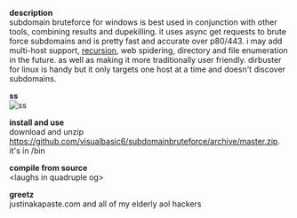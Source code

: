 **description**<br/>
subdomain bruteforce for windows is best used in conjunction with other tools, combining results and dupekilling.
it uses async get requests to brute force subdomains and is pretty fast and accurate over p80/443. 
i may add multi-host support, [recursion](https://www.google.com/search?q=recursion), web spidering, directory and
file enumeration in the future. as well as making it more traditionally user friendly. 
dirbuster for linux is handy but it only targets one host at a time and doesn't discover subdomains.<br/>

**ss**<br/>
![ss](https://github.com/visualbasic6/subdomain-bruteforce/raw/master/ss.png)

**install and use**<br/>
download and unzip https://github.com/visualbasic6/subdomainbruteforce/archive/master.zip. it's in /bin

**compile from source**<br/>
\<laughs in quadruple og\>

**greetz**<br/>
justinakapaste.com and all of my elderly aol hackers
